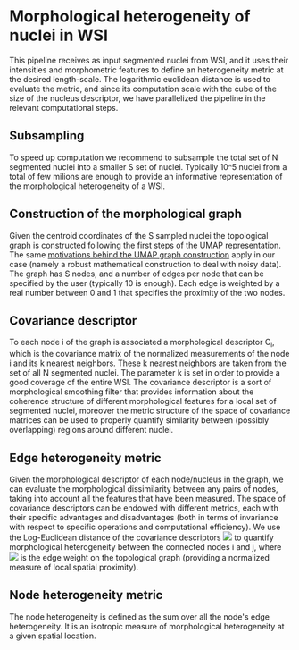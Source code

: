 # Morphological heterogeneity of nuclei in WSI 

This pipeline receives as input segmented nuclei from WSI, and it uses their intensities and morphometric features to define an heterogeneity metric at the desired length-scale. The logarithmic euclidean distance is used to evaluate the metric, and since its computation scale with the cube of the size of the nucleus descriptor, we have parallelized the pipeline in the relevant computational steps.   

## Subsampling
To speed up computation we recommend to subsample the total set of N segmented nuclei into a smaller S set of nuclei. Typically 10^5 nuclei from a total of few milions are enough to provide an informative representation of the morphological heterogeneity of a WSI. 

## Construction of the morphological graph
Given the centroid coordinates of the S sampled nuclei the topological graph is constructed following the first steps of the UMAP representation. The same [motivations behind the UMAP graph construction](https://umap-learn.readthedocs.io/en/latest/how_umap_works.html) apply in our case (namely a robust mathematical construction to deal with noisy data). The graph has S nodes, and a number of edges per node that can be specified by the user (typically 10 is enough). Each edge is weighted by a real number between 0 and 1 that specifies the proximity of the two nodes.     

## Covariance descriptor
To each node i of the graph is associated a morphological descriptor C<sub>i</sub>, which is the covariance matrix of the normalized measurements of the node i and its k nearest neighbors. These k nearest neighbors are taken from the set of all N segmented nuclei. The parameter k is set in order to provide a good coverage of the entire WSI. The covariance descriptor is a sort of morphological smoothing filter that provides information about the coherence structure of different morphological features for a local set of segmented nuclei, moreover the metric structure of the space of covariance matrices can be used to properly quantify similarity between (possibly overlapping) regions around different nuclei.  

## Edge heterogeneity metric
Given the morphological descriptor of each node/nucleus in the graph, we can evaluate the morphological dissimilarity between any pairs of nodes, taking into account all the features that have been measured. 
The space of covariance descriptors can be endowed with different metrics, each with their specific advantages and disadvantages (both in terms of invariance with respect to specific operations and computational efficiency). 
We use the Log-Euclidean distance of the covariance descriptors 
<img src="https://render.githubusercontent.com/render/math?math=w_{ij}\| Log(C_i)-Log(C_j) \|_2">
to quantify morphological heterogeneity between the connected nodes i and j, where 
<img src="https://render.githubusercontent.com/render/math?math=w_{ij}"> 
is the edge weight on the topological graph (providing a normalized measure of local spatial proximity).

## Node heterogeneity metric
The node heterogeneity is defined as the sum over all the node's edge heterogeneity. It is an isotropic measure of morphological heterogeneity at a given spatial location. 
